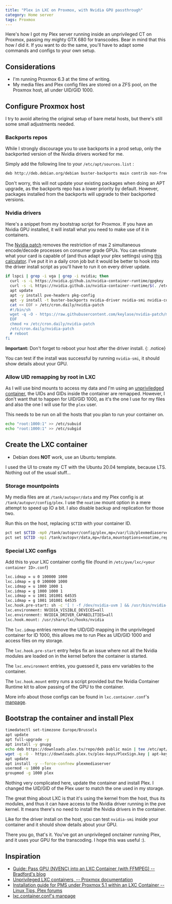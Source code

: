 ```yaml
---
title: "Plex in LXC on Proxmox, with Nvidia GPU passthrough"
category: Home server
tags: Proxmox
---
```


Here's how I got my Plex server running inside an unprivileged CT on Proxmox, passing my mighty GTX 680 for transcodes. Bear in mind that this how _I_ did it. If you want to do the same, you'll have to adapt some commands and configs to your own setup.

## Considerations

- I'm running Proxmox 6.3 at the time of writing.
- My media files and Plex config files are stored on a ZFS pool, on the Proxmox host, all under UID/GID 1000.

## Configure Proxmox host

I try to avoid altering the original setup of bare metal hosts, but there's still some small adjustments needed.

### Backports repos

While I strongly discourage you to use backports in a prod setup, only the backported version of the Nvidia drivers worked for me.

Simply add the following line to your `/etc/apt/sources.list` :

```sh
deb http://deb.debian.org/debian buster-backports main contrib non-free
```

Don't worry, this will not update your existing packages when doing an APT upgrade, as the backports repo has a lower priority by default. However, packages installed from the backports will upgrade to their backported versions.

### Nvidia drivers

Here's a snippet from my bootstrap script for Proxmox. If you have an Nvidia GPU installed, it will install what you need to make use of it in containers.

The [Nvidia patch](https://github.com/keylase/nvidia-patch) removes the restriction of max 2 simultaneous encode/decode processes on consumer grade GPUs. You can estimate what your card is capable of (and thus adapt your plex settings) using [this calculator](https://www.elpamsoft.com/?p=Plex-Hardware-Transcoding). I've put it in a daily cron job but it would be better to hook into the driver install script as you'll have to run it on every driver update.

```sh
if lspci | grep -i vga | grep -i nvidia; then
  curl -s -L https://nvidia.github.io/nvidia-container-runtime/gpgkey | apt-key add -
  curl -s -L https://nvidia.github.io/nvidia-container-runtime/$(. /etc/os-release;echo $ID$VERSION_ID)/nvidia-container-runtime.list | tee /etc/apt/sources.list.d/nvidia-container-runtime.list
  apt update
  apt -y install pve-headers pkg-config
  apt -y install -t buster-backports nvidia-driver nvidia-smi nvidia-container-runtime nvidia-modprobe libnvidia-encode1 libnvcuvid1 libcuda1
  cat << EOF > /etc/cron.daily/nvidia-patch
  #!/bin/sh
  wget -q -O - https://raw.githubusercontent.com/keylase/nvidia-patch/master/patch.sh | bash -
  EOF
  chmod +x /etc/cron.daily/nvidia-patch
  /etc/cron.daily/nvidia-patch
  # reboot
fi
```

**Important:** Don't forget to reboot your host after the driver install.
{: .notice}

You can test if the install was successful by running `nvidia-smi`, it should show details about your GPU.

### Allow UID remapping by root in LXC

As I will use bind mounts to access my data and I'm using an [unpriviledged container](https://pve.proxmox.com/wiki/Unprivileged_LXC_containers), the UIDs and GIDs inside the container are remapped. However, I don't want that to happen for UID/GID 1000, as it's the one I use for my files and also the one I will use for the `plex` user.

This needs to be run on all the hosts that you plan to run your container on.

```sh
echo "root:1000:1" >> /etc/subuid 
echo "root:1000:1" >> /etc/subgid
```

## Create the LXC container

- Debian does __NOT__ work, use an Ubuntu template.

I used the UI to create my CT with the Ubuntu 20.04 template, because LTS. Nothing out of the usual stuff...

### Storage mountpoints

My media files are at `/tank/autopvr/data` and my Plex config is at `/tank/autopvr/config/plex`. I use the `noatime` mount option in a mere attempt to speed up IO a bit. I also disable backup and replication for those two.

Run this on the host, replacing `$CTID` with your container ID.

```sh
pct set $CTID -mp0 /tank/autopvr/config/plex,mp=/var/lib/plexmediaserver,mountoptions=noatime,replicate=0,backup=0
pct set $CTID -mp1 /tank/autopvr/data,mp=/data,mountoptions=noatime,replicate=0,backup=0
```

### Special LXC configs

Add this to your LXC container config file (found in `/etc/pve/lxc/<your container ID>.conf`)

```sh
lxc.idmap = u 0 100000 1000
lxc.idmap = g 0 100000 1000
lxc.idmap = u 1000 1000 1
lxc.idmap = g 1000 1000 1
lxc.idmap = u 1001 101001 64535
lxc.idmap = g 1001 101001 64535
lxc.hook.pre-start: sh -c '[ ! -f /dev/nvidia-uvm ] && /usr/bin/nvidia-modprobe -c0 -u'
lxc.environment: NVIDIA_VISIBLE_DEVICES=all
lxc.environment: NVIDIA_DRIVER_CAPABILITIES=all
lxc.hook.mount: /usr/share/lxc/hooks/nvidia
```

The `lxc.idmap` entries remove the UID/GID mapping in the unprivileged container for ID 1000, this allows me to run Plex as UID/GID 1000 and access files on my storage.

The `lxc.hook.pre-start` entry helps fix an issue where not all the Nvidia modules are loaded on in the kernel before the container is started.

The `lxc.environment` entries, you guessed it, pass env variables to the container.

The `lxc.hook.mount` entry runs a script provided but the Nvidia Container Runtime kit to allow passing of the GPU to the container.

More info about those configs can be found in `lxc.container.conf`'s [manpage](https://linuxcontainers.org/fr/lxc/manpages/man5/lxc.container.conf.5.html).

## Bootstrap the container and install Plex

```sh
timedatectl set-timezone Europe/Brussels
apt update
apt full-upgrade -y
apt install -y gnupg
echo deb https://downloads.plex.tv/repo/deb public main | tee /etc/apt/sources.list.d/plexmediaserver.list
wget -q -O - https://downloads.plex.tv/plex-keys/PlexSign.key | apt-key add -
apt update
apt install -y --force-confnew plexmediaserver
usermod -u 1000 plex
groupmod -g 1000 plex
```

Nothing very complicated here, update the container and install Plex. I changed the UID/GID of the Plex user to match the one used in my storage.

The great thing about LXC is that it's using the kernel from the host, thus its modules, and thus it can have access to the Nvidia driver running in the pve kernel. It means there's no need to install the Nvidia drivers in the container.

Like for the driver install on the host, you can test `nvidia-smi` inside your container and it should show details about your GPU.

There you go, that's it. You've got an unprivileged onctainer running Plex, and it uses your GPU for the transcoding. I hope this was useful :).

## Inspiration

- [Guide: Pass GPU (NVENC) into an LXC Container (with FFMPEG) -- Bradford's blog](https://bradford.la/2016/GPU-FFMPEG-in-LXC/)
- [Unprivileged LXC containers, -- Proxmox documentation](https://pve.proxmox.com/wiki/Unprivileged_LXC_containers)
- [Installation guide for PMS under Proxmox 5.1 within an LXC Container -- Linux Tips, Plex forums](https://forums.plex.tv/t/linux-tips/276247/15)
- [lxc.container.conf's manpage](https://linuxcontainers.org/fr/lxc/manpages/man5/lxc.container.conf.5.html)
